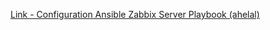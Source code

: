 [Link - Configuration Ansible Zabbix Server Playbook (ahelal)](https://github.com/ahelal/ansible-zabbix_server)
